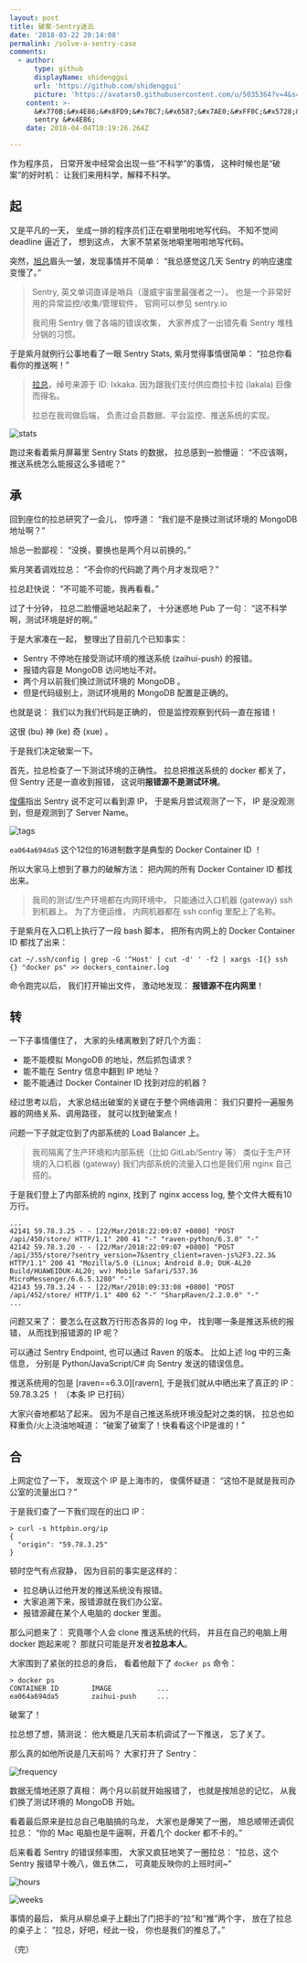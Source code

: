 ```yaml
---
layout: post
title: 破案·Sentry迷云
date: '2018-03-22 20:14:08'
permalink: /solve-a-sentry-case
comments:
  - author:
      type: github
      displayName: shidenggui
      url: 'https://github.com/shidenggui'
      picture: 'https://avatars0.githubusercontent.com/u/5035364?v=4&s=73'
    content: >-
      &#x770B;&#x4E86;&#x8FD9;&#x7BC7;&#x6587;&#x7AE0;&#xFF0C;&#x5728;&#x6211;&#x4EEC;&#x516C;&#x53F8;&#x4E5F;&#x63A8;&#x5E7F;&#x4F7F;&#x7528;
      sentry &#x4E86;
    date: 2018-04-04T10:19:26.264Z

---
```


作为程序员，
日常开发中经常会出现一些“不科学”的事情，
这种时候也是“破案”的好时机：
让我们来用科学，解释不科学。

<!--MORE-->


## 起

又是平凡的一天，
坐成一排的程序员们正在噼里啪啦地写代码。
不知不觉间 deadline 逼近了，
想到这点，
大家不禁紧张地噼里啪啦地写代码。

突然，[旭总][mia503]眉头一皱，发现事情并不简单：
“我总感觉这几天 Sentry 的响应速度变慢了。”

> Sentry, 英文单词直译是哨兵（漫威宇宙里最强者之一）。
> 也是一个非常好用的异常监控/收集/管理软件，
> 官网可以参见 sentry.io
>
> 我司用 Sentry 做了各端的错误收集，
> 大家养成了一出错先看 Sentry 堆栈分锅的习惯。

于是紫月就例行公事地看了一眼 Sentry Stats,
紫月觉得事情很简单：
“拉总你看看你的推送啊！”

> [拉总][lxkaka]，绰号来源于 ID: lxkaka.
> 因为跟我们支付供应商拉卡拉 (lakala) 巨像而得名。
>
> 拉总在我司做后端，
> 负责过会员数据、平台监控、推送系统的实现。

![stats][stats]

跑过来看着紫月屏幕里 Sentry Stats 的数据，
拉总感到一脸懵逼：
“不应该啊，推送系统怎么能报这么多错呢？”


## 承

回到座位的拉总研究了一会儿，
惊呼道：
“我们是不是换过测试环境的 MongoDB 地址啊？”

旭总一脸鄙视：
“没换，要换也是两个月以前换的。”

紫月笑着调戏拉总：
“不会你的代码跪了两个月才发现吧？”

拉总赶快说：
“不可能不可能，我再看看。”

过了十分钟，
拉总二脸懵逼地站起来了，
十分迷惑地 Pub 了一句：
“这不科学啊，测试环境是好的啊。”

于是大家凑在一起，
整理出了目前几个已知事实：

* Sentry 不停地在接受测试环境的推送系统 (zaihui-push) 的报错。
* 报错内容是 MongoDB 访问地址不对。
* 两个月以前我们换过测试环境的 MongoDB 。
* 但是代码级别上，测试环境用的 MongoDB 配置是正确的。

也就是说：
我们以为我们代码是正确的，
但是监控观察到代码一直在报错！

这很 (bu) 神 (ke) 奇 (xue) 。

于是我们决定破案一下。

首先，拉总检查了一下测试环境的正确性。
拉总把推送系统的 docker 都关了，
但 Sentry 还是一直收到报错，
这说明**报错源不是测试环境**。

[俊儒][hulucc]指出 Sentry 说不定可以看到源 IP，
于是紫月尝试观测了一下，
IP 是没观测到，但是观测到了 Server Name。

![tags][tags]

`ea064a694da5` 这个12位的16进制数字是典型的 Docker Container ID ！

所以大家马上想到了暴力的破解方法：
把内网的所有 Docker Container ID 都找出来。

> 我司的测试/生产环境都在内网环境中，
> 只能通过入口机器 (gateway) ssh 到机器上。
> 为了方便运维，
> 内网机器都在 ssh config 里配上了名称。

于是紫月在入口机上执行了一段 bash 脚本，
把所有内网上的 Docker Container ID 都找了出来：

```
cat ~/.ssh/config | grep -G '^Host' | cut -d' ' -f2 | xargs -I{} ssh {} "docker ps" >> dockers_container.log
```

命令跑完以后，
我们打开输出文件，
激动地发现：
**报错源不在内网里**！


## 转

一下子事情僵住了，
大家的头绪离散到了好几个方面：

* 能不能模拟 MongoDB 的地址，然后抓包请求？
* 能不能在 Sentry 信息中翻到 IP 地址？
* 能不能通过 Docker Container ID 找到对应的机器？

经过思考以后，
大家总结出破案的关键在于整个网络调用：
我们只要捋一遍服务器的网络关系、调用路径，
就可以找到破案点！

问题一下子就定位到了内部系统的 Load Balancer 上。

> 我司隔离了生产环境和内部系统（比如 GitLab/Sentry 等）
> 类似于生产环境的入口机器 (gateway)
> 我们内部系统的流量入口也是我们用 nginx 自己搭的。

于是我们登上了内部系统的 nginx,
找到了 nginx access log,
整个文件大概有10万行。

```
...
42141 59.78.3.25 - - [22/Mar/2018:22:09:07 +0800] "POST /api/450/store/ HTTP/1.1" 200 41 "-" "raven-python/6.3.0" "-"
42142 59.78.3.20 - - [22/Mar/2018:22:09:07 +0800] "POST /api/355/store/?sentry_version=7&sentry_client=raven-js%2F3.22.3& HTTP/1.1" 200 41 "Mozilla/5.0 (Linux; Android 8.0; DUK-AL20 Build/HUAWEIDUK-AL20; wv) Mobile Safari/537.36 MicroMessenger/6.6.5.1280" "-"
42143 59.78.3.24 - - [22/Mar/2018:09:33:08 +0800] "POST /api/452/store/ HTTP/1.1" 400 62 "-" "SharpRaven/2.2.0.0" "-"
...
```

问题又来了：
要怎么在这数万行形态各异的 log 中，
找到哪一条是推送系统的报错，
从而找到报错源的 IP 呢？

可以通过 Sentry Endpoint,
也可以通过 Raven 的版本。
比如上述 log 中的三条信息，
分别是 Python/JavaScript/C# 向 Sentry 发送的错误信息。

推送系统用的包是 [raven==6.3.0][ravern],
于是我们就从中晒出来了真正的 IP：
59.78.3.25 ！
（本条 IP 已打码）

大家兴奋地都站了起来。
因为不是自己推送系统环境没配对之类的锅，
拉总也如释重负/火上浇油地喊道：
“破案了破案了！快看看这个IP是谁的！”


## 合

上网定位了一下，
发现这个 IP 是上海市的，
俊儒怀疑道：
“这怕不是就是我司办公室的流量出口？”

于是我们查了一下我们现在的出口 IP：

```
> curl -s httpbin.org/ip
{
  "origin": "59.78.3.25"
}
```

顿时空气有点寂静，
因为目前的事实是这样的：

* 拉总确认过他开发的推送系统没有报错。
* 大家追溯下来，报错源就在我们办公室。
* 报错源藏在某个人电脑的 docker 里面。

那么问题来了：
究竟哪个人会 clone 推送系统的代码，
并且在自己的电脑上用 docker 跑起来呢？
那就只可能是开发者**拉总本人**。

大家围到了紧张的拉总的身后，
看着他敲下了 `docker ps` 命令：

```
> docker ps
CONTAINER ID        IMAGE           ...
ea064a694da5        zaihui-push     ...
```

破案了！

拉总想了想，猜测说：
他大概是几天前本机调试了一下推送，
忘了关了。

那么真的如他所说是几天前吗？
大家打开了 Sentry：

![frequency][frequency]

数据无情地还原了真相：
两个月以前就开始报错了，
也就是按旭总的记忆，
从我们换了测试环境的 MongoDB 开始。

看着最后原来是拉总自己电脑搞的乌龙，
大家也是爆笑了一圈，
旭总顺带还调侃拉总：
“你的 Mac 电脑也是牛逼啊，开着几个 docker 都不卡的。”

后来看着 Sentry 的错误频率图，
大家又疯狂地笑了一圈拉总：
“拉总，这个 Sentry 报错早十晚八，做五休二，
可真能反映你的上班时间~”

![hours][hours]

![weeks][weeks]

事情的最后，
紫月从柳总桌子上翻出了门把手的“拉”和“推”两个字，
放在了拉总的桌子上：
“拉总，好吧，经此一役，
你也是我们的推总了。”

（完）


[mia503]: https://github.com/MIA503
[stats]: /assets/pics/cases/sentry_stats.jpg
[lxkaka]: http://lxkaka.wang/
[hulucc]: https://github.com/hulucc
[tags]: /assets/pics/cases/sentry_tags.jpg
[raven]: https://pypi.python.org/pypi/raven
[frequency]: /assets/pics/cases/sentry_frequency.jpg
[hours]: /assets/pics/cases/sentry_hours.jpg
[weeks]: /assets/pics/cases/sentry_weeks.jpg

